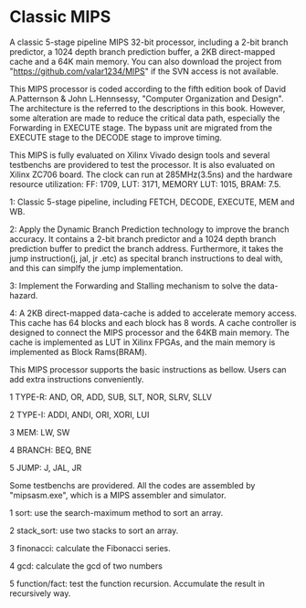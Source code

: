# Classic MIPS

A classic 5-stage pipeline MIPS 32-bit processor, including a 2-bit branch predictor, a 1024 depth branch prediction buffer, a 2KB direct-mapped cache and a 64K main memory. You can also download the project from "https://github.com/valar1234/MIPS" if the SVN access is not available. 

This MIPS processor is coded according to the fifth edition book of David A.Patternson & John L.Hennsessy, "Computer Organization and Design". The architecture is the referred to the descriptions in this book. However, some alteration are made to reduce the critical data path, especially the Forwarding in EXECUTE stage. The bypass unit are migrated from the EXECUTE stage to the DECODE stage to improve timing. 

This MIPS is fully evaluated on Xilinx Vivado design tools and several testbenchs are providered to test the processor. It is also evaluated on Xilinx ZC706 board. The clock can run at 285MHz(3.5ns) and the hardware resource utilization: 
FF: 1709, LUT: 3171, MEMORY LUT: 1015, BRAM: 7.5. 

1: Classic 5-stage pipeline, including FETCH, DECODE, EXECUTE, MEM and WB. 

2: Apply the Dynamic Branch Prediction technology to improve the branch accuracy. It contains a 2-bit branch predictor and a 1024 depth branch prediction buffer to predict the branch address. Furthermore, it takes the jump instruction(j, jal, jr .etc) as specital branch instructions to deal with, and this can simplfy the jump implementation. 

3: Implement the Forwarding and Stalling mechanism to solve the data-hazard. 

4: A 2KB direct-mapped data-cache is added to accelerate memory access. This cache has 64 blocks and each block has 8 words. A cache controller is designed to connect the MIPS processor and the 64KB main memory. The cache is implemented as LUT in Xilinx FPGAs, and the main memory is implemented as Block Rams(BRAM). 

This MIPS processor supports the basic instructions as bellow. Users can add extra instructions conveniently. 

1 TYPE-R: AND, OR, ADD, SUB, SLT, NOR, SLRV, SLLV 

2 TYPE-I: ADDI, ANDI, ORI, XORI, LUI 

3 MEM: LW, SW 

4 BRANCH: BEQ, BNE 

5 JUMP: J, JAL, JR 

Some testbenchs are providered. All the codes are assembled by "mipsasm.exe", which is a MIPS assembler and simulator. 

1 sort: use the search-maximum method to sort an array. 

2 stack_sort: use two stacks to sort an array. 

3 finonacci: calculate the Fibonacci series. 

4 gcd: calculate the gcd of two numbers 

5 function/fact: test the function recursion. Accumulate the result in recursively way. 

